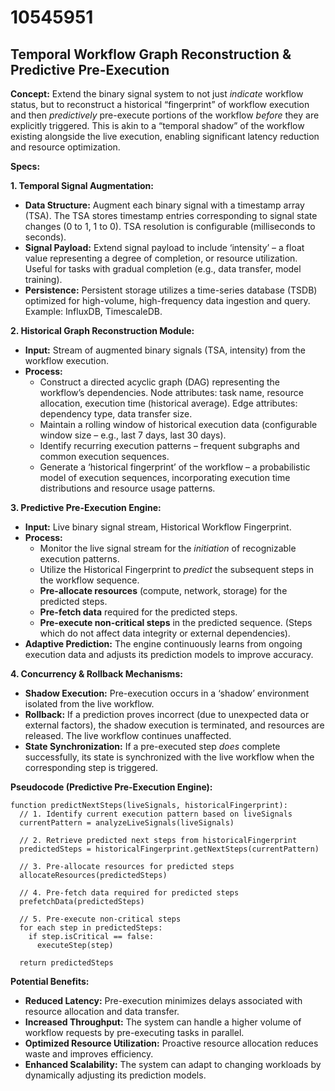 # 10545951

## Temporal Workflow Graph Reconstruction & Predictive Pre-Execution

**Concept:** Extend the binary signal system to not just *indicate* workflow status, but to reconstruct a historical “fingerprint” of workflow execution and then *predictively* pre-execute portions of the workflow *before* they are explicitly triggered. This is akin to a “temporal shadow” of the workflow existing alongside the live execution, enabling significant latency reduction and resource optimization.

**Specs:**

**1. Temporal Signal Augmentation:**

*   **Data Structure:** Augment each binary signal with a timestamp array (TSA). The TSA stores timestamp entries corresponding to signal state changes (0 to 1, 1 to 0).  TSA resolution is configurable (milliseconds to seconds).
*   **Signal Payload:** Extend signal payload to include ‘intensity’ – a float value representing a degree of completion, or resource utilization. Useful for tasks with gradual completion (e.g., data transfer, model training).
*   **Persistence:** Persistent storage utilizes a time-series database (TSDB) optimized for high-volume, high-frequency data ingestion and query.  Example: InfluxDB, TimescaleDB.

**2. Historical Graph Reconstruction Module:**

*   **Input:** Stream of augmented binary signals (TSA, intensity) from the workflow execution.
*   **Process:**
    *   Construct a directed acyclic graph (DAG) representing the workflow’s dependencies. Node attributes: task name, resource allocation, execution time (historical average). Edge attributes: dependency type, data transfer size.
    *   Maintain a rolling window of historical execution data (configurable window size – e.g., last 7 days, last 30 days).
    *   Identify recurring execution patterns – frequent subgraphs and common execution sequences.
    *   Generate a ‘historical fingerprint’ of the workflow – a probabilistic model of execution sequences, incorporating execution time distributions and resource usage patterns.

**3. Predictive Pre-Execution Engine:**

*   **Input:** Live binary signal stream, Historical Workflow Fingerprint.
*   **Process:**
    *   Monitor the live signal stream for the *initiation* of recognizable execution patterns.
    *   Utilize the Historical Fingerprint to *predict* the subsequent steps in the workflow sequence.
    *   **Pre-allocate resources** (compute, network, storage) for the predicted steps.
    *   **Pre-fetch data** required for the predicted steps.
    *   **Pre-execute non-critical steps** in the predicted sequence. (Steps which do not affect data integrity or external dependencies).
*   **Adaptive Prediction:** The engine continuously learns from ongoing execution data and adjusts its prediction models to improve accuracy.

**4.  Concurrency & Rollback Mechanisms:**

*   **Shadow Execution:** Pre-execution occurs in a ‘shadow’ environment isolated from the live workflow.
*   **Rollback:** If a prediction proves incorrect (due to unexpected data or external factors), the shadow execution is terminated, and resources are released.  The live workflow continues unaffected.
*   **State Synchronization:**  If a pre-executed step *does* complete successfully, its state is synchronized with the live workflow when the corresponding step is triggered.

**Pseudocode (Predictive Pre-Execution Engine):**

```pseudocode
function predictNextSteps(liveSignals, historicalFingerprint):
  // 1. Identify current execution pattern based on liveSignals
  currentPattern = analyzeLiveSignals(liveSignals)

  // 2. Retrieve predicted next steps from historicalFingerprint
  predictedSteps = historicalFingerprint.getNextSteps(currentPattern)

  // 3. Pre-allocate resources for predicted steps
  allocateResources(predictedSteps)

  // 4. Pre-fetch data required for predicted steps
  prefetchData(predictedSteps)

  // 5. Pre-execute non-critical steps
  for each step in predictedSteps:
    if step.isCritical == false:
      executeStep(step)

  return predictedSteps
```

**Potential Benefits:**

*   **Reduced Latency:**  Pre-execution minimizes delays associated with resource allocation and data transfer.
*   **Increased Throughput:** The system can handle a higher volume of workflow requests by pre-executing tasks in parallel.
*   **Optimized Resource Utilization:** Proactive resource allocation reduces waste and improves efficiency.
*   **Enhanced Scalability:** The system can adapt to changing workloads by dynamically adjusting its prediction models.